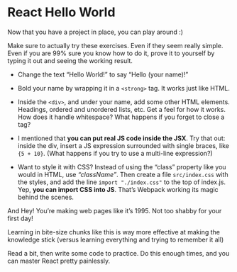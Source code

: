 # React Hello World

Now that you have a project in place, you can play around :)

Make sure to actually try these exercises. Even if they seem really simple. Even if you are 99% sure you know how to do it, prove it to yourself by typing it out and seeing the working result.

- Change the text “Hello World!” to say “Hello (your name)!”

- Bold your name by wrapping it in a `<strong>` tag. It works just like HTML.

- Inside the `<div>`, and under your name, add some other HTML elements. Headings, ordered and unordered lists, etc. Get a feel for how it works. How does it handle whitespace? What happens if you forget to close a tag?

- I mentioned that **you can put real JS code inside the JSX**. Try that out: inside the div, insert a JS expression surrounded with single braces, like `{5 + 10}`. (What happens if you try to use a multi-line expression?)

- Want to style it with CSS? Instead of using the “class” property like you would in HTML, use _“className”_. Then create a file `src/index.css` with the styles, and add the line `import "./index.css"` to the top of index.js. Yep, **you can import CSS into JS**. That’s Webpack working its magic behind the scenes.

And Hey! You’re making web pages like it’s 1995. Not too shabby for your first day!

Learning in bite-size chunks like this is way more effective at making the knowledge stick (versus learning everything and trying to remember it all)

Read a bit, then write some code to practice. Do this enough times, and you can master React pretty painlessly.

<!-- first video desc Play around with it and see what you can come up with. Leave a comment with a link to your project if you make something cool :) -->
